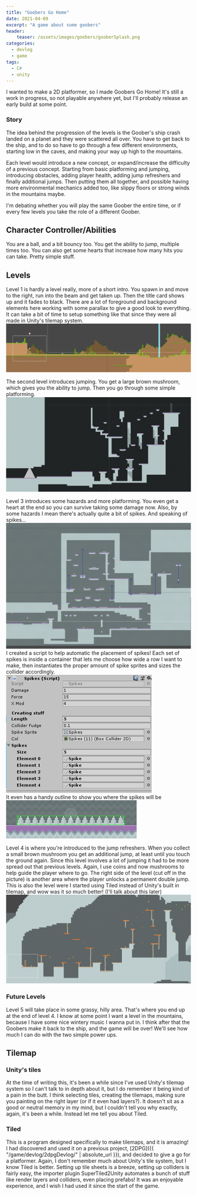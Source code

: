 ```yaml
---
title: "Goobers Go Home"
date: 2021-04-09
excerpt: "A game about some goobers"
header:
    teaser: /assets/images/goobers/gooberSplash.png
categories:
  - devlog
  - game
tags:
  - C#
  - unity
---
```

I wanted to make a 2D platformer, so I made Goobers Go Home! It's still a work in progress, so not playable anywhere yet, but I'll probably release an early build at some point.

### Story
The idea behind the progression of the levels is the Goober's ship crash landed on a planet and they were scattered all over. You have to get back to the ship, and to do so have to go through a few different environments, starting low in the caves, and making your way up high to the mountains.

Each level would introduce a new concept, or expand/increase the difficulty of a previous concept. Starting from basic platforming and jumping, introducing obstacles, adding player health, adding jump refreshers and finally additional jumps. Then putting them all together, and possible having more environmental mechanics added too, like slippy floors or strong winds in the mountains maybe.

I'm debating whether you will play the same Goober the entire time, or if every few levels you take the role of a different Goober.

## Character Controller/Abilities
You are a ball, and a bit bouncy too. You get the ability to jump, multiple times too. You can also get some hearts that increase how many hits you can take. Pretty simple stuff.


## Levels
Level 1 is hardly a level really, more of a short intro. You spawn in and move to the right, run into the beam and get taken up. Then the title card shows up and it fades to black. There are a lot of foreground and background elements here working with some parallax to give a good look to everything. It can take a bit of time to setup something like that since they were all made in Unity's tilemap system.
![level1]

The second level introduces jumping. You get a large brown mushroom, which gives you the ability to jump. Then you go through some simple platforming.
![level2]

Level 3 introduces some hazards and more platforming. You even get a heart at the end so you can survive taking some damage now. Also, by some hazards I mean there's actually quite a bit of spikes. And speaking of spikes...
![level3]
I created a script to help automatic the placement of spikes! Each set of spikes is inside a container that lets me choose how wide a row I want to make, then instantiates the proper amount of spike sprites and sizes the collider accordingly.  
![spikes1]  
It even has a handy outline to show you where the spikes will be  
![spikes2]

Level 4 is where you're introduced to the jump refreshers. When you collect a small brown mushroom you get an additional jump, at least until you touch the ground again. Since this level involves a lot of jumping it had to be more spread out that previous levels. Again, I use coins and now mushrooms to help guide the player where to go. The right side of the level (cut off in the picture) is another area where the player unlocks a permanent double jump. This is also the level were I started using Tiled instead of Unity's built in tilemap, and wow was it so much better! (I'll talk about this later)
![level4]

### Future Levels
Level 5 will take place in some grassy, hilly area. That's where you end up at the end of level 4. I know at some point I want a level in the mountains, because I have some nice wintery music I wanna put in. I think after that the Goobers make it back to the ship, and the game will be over! We'll see how much I can do with the two simple power ups.

## Tilemap

### Unity's tiles
At the time of writing this, it's been a while since I've used Unity's tilemap system so I can't talk to in depth about it, but I do remember it being kind of a pain in the butt. I think selecting tiles, creating the tilemaps, making sure you painting on the right layer (or if it even had layers?). It doesn't sit as a good or neutral memory in my mind, but I couldn't tell you why exactly, again, it's been a while. Instead let me tell you about Tiled.

### Tiled
This is a program designed specifically to make tilemaps, and it is amazing! I had discovered and used it on a previous project, [2DPG]({{ "/game/devlog/2dpgDevlog/" | absolute_url }}), and decided to give a go for a platformer. Again, I don't remember much about Unity's tile system, but I know Tiled is better. Setting up tile sheets is a breeze, setting up colliders is fairly easy, the importer plugin SuperTiled2Unity automates a bunch of stuff like render layers and colliders, even placing prefabs! It was an enjoyable experience, and I wish I had used it since the start of the game.

[level1]: /assets/images/goobers/level1.jpg
[level2]: /assets/images/goobers/level2.jpg
[level3]: /assets/images/goobers/level3.jpg
[level4]: /assets/images/goobers/level4.jpg
[spikes1]: /assets/images/goobers/spikes1.jpg
[spikes2]: /assets/images/goobers/spikes2.jpg